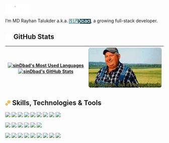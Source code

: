 <img align="center" src="./assets/hello.gif" height="30" alt="Hello" />

I’m MD Rayhan Talukder a.k.a. <img align="center" src="./assets/sinDbad.svg" height="15" alt="sinDbad" />, a growing full-stack developer.

<h2><img align="center" src="./assets/chart.gif" height="20" alt="chart" /> GitHub Stats</h2>

| <a href="https://github.com/rayhantr"><img align="center" src="https://github-readme-stats.vercel.app/api/top-langs/?username=rayhantr&title_color=ffffff&text_color=c9cacc&icon_color=11303B&labelColor=344A53&bg_color=30,2A6E76,11303B&hide_border=true&layout=compact&card_width=390"  alt="sinDbad's Most Used Languages" /><img align="center" src="https://github-readme-stats.vercel.app/api?username=rayhantr&show_icons=true&line_height=25&count_private=true&hide=prs,issues&title_color=ffffff&text_color=c9cacc&icon_color=4AB097&bg_color=30,2A6E76,11303B&hide_border=true&hide_rank=true" alt="sinDbad's GitHub Stats" /></a> | <img src="./assets/honesty.gif" alt="It ain't much, but it's honest work" width="470"> |
| ---------------------------------------------------------------------------------------------------------------------------------------------------------------------------------------------------------------------------------------------------------------------------------------------------------------------------------------------------------------------------------------------------------------------------------------------------------------------------------------------------------------------------------------------------------------------------------------------------------------------------------------------- | -------------------------------------------------------------------------------------- |

<h2><img align="center" src="./assets/gears.gif" height="20" alt="Skills, Technologies & Tools" /> Skills, Technologies & Tools</h2>

![](https://img.shields.io/badge/React-11303B?style=flat&logo=react&labelColor=344A53)
![](https://img.shields.io/badge/Redux-11303B?style=flat&logo=Redux&logoColor=764ABC&labelColor=344A53)
![](https://img.shields.io/badge/React%20Query-11303B?style=flat&logo=React%20Query&logoColor=FF4154&labelColor=344A53)
![](https://img.shields.io/badge/JavaScript-11303B?style=flat&logo=JavaScript&labelColor=344A53)
![](https://img.shields.io/badge/TypeScript-11303B?style=flat&logo=TypeScript&labelColor=344A53)
![](https://img.shields.io/badge/MongoDB-11303B?style=flat&logo=MongoDB&logoColor=47A248&labelColor=344A53)
![](https://img.shields.io/badge/MySQL-11303B?style=flat&logo=MySQL&labelColor=344A53)
![](https://img.shields.io/badge/GraphQL-11303B?style=flat&logo=GraphQL&logoColor=E10098&labelColor=344A53)
![](https://img.shields.io/badge/Hasura-11303B?style=flat&logo=Hasura&logoColor=1EB4D4&labelColor=344A53)

![](https://img.shields.io/badge/CSS-11303B?style=flat&logo=css3&logoColor=1572B6&labelColor=344A53)
![](https://img.shields.io/badge/Sass-11303B?style=flat&logo=Sass&labelColor=344A53)
![](https://img.shields.io/badge/Tailwind-11303B?style=flat&logo=Tailwind-CSS&labelColor=344A53)
![](https://img.shields.io/badge/MUI-11303B?style=flat&logo=MUI&logoColor=1572B6&labelColor=344A53)
![](https://img.shields.io/badge/Ant%20Design-11303B?style=flat&logo=Ant%20Design&logoColor=0170FE&labelColor=344A53)
![](https://img.shields.io/badge/Rainmeter-11303B?style=flat&logo=Rainmeter&logoColor=19519B&labelColor=344A53)

![](https://img.shields.io/badge/GitHub-11303B?style=flat&logo=GitHub&logoColor=181717&labelColor=344A53)
![](https://img.shields.io/badge/Bitbucket-11303B?style=flat&logo=Bitbucket&logoColor=0052CC&labelColor=344A53)
![](https://img.shields.io/badge/NPM-11303B?style=flat&logo=npm&labelColor=344A53)
![](https://img.shields.io/badge/Postman-11303B?style=flat&logo=Postman&labelColor=344A53)
![](https://img.shields.io/badge/Photoshop-11303B?style=flat&logo=Adobe-Photoshop&labelColor=344A53)
![](https://img.shields.io/badge/Illustrator-11303B?style=flat&logo=Adobe-Illustrator&labelColor=344A53)
![](https://img.shields.io/badge/AdobeXD-11303B?style=flat&logo=Adobe-XD&labelColor=344A53)
![](https://img.shields.io/badge/Figma-11303B?style=flat&logo=Figma&logoColor=F24E1E&labelColor=344A53)
![](https://img.shields.io/badge/VS%20Code-11303B?style=flat&logo=Visual%20Studio%20Code&logoColor=007ACC&labelColor=344A53)
